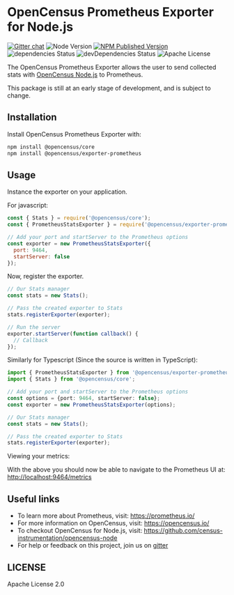 # OpenCensus Prometheus Exporter for Node.js
[![Gitter chat][gitter-image]][gitter-url] ![Node Version][node-img] [![NPM Published Version][npm-img]][npm-url] ![dependencies Status][dependencies-status] ![devDependencies Status][devdependencies-status] ![Apache License][license-image]

The OpenCensus Prometheus Exporter allows the user to send collected stats with [OpenCensus Node.js](https://github.com/census-instrumentation/opencensus-node) to Prometheus.

This package is still at an early stage of development, and is subject to change.

## Installation

Install OpenCensus Prometheus Exporter with:
```bash
npm install @opencensus/core
npm install @opencensus/exporter-prometheus
```

## Usage

Instance the exporter on your application. 

For javascript:
```javascript
const { Stats } = require('@opencensus/core');
const { PrometheusStatsExporter } = require('@opencensus/exporter-prometheus');

// Add your port and startServer to the Prometheus options
const exporter = new PrometheusStatsExporter({
  port: 9464,
  startServer: false
});
```

Now, register the exporter.

```javascript
// Our Stats manager
const stats = new Stats();

// Pass the created exporter to Stats
stats.registerExporter(exporter);

// Run the server
exporter.startServer(function callback() {
  // Callback
});
```

Similarly for Typescript (Since the source is written in TypeScript):
```typescript
import { PrometheusStatsExporter } from '@opencensus/exporter-prometheus';
import { Stats } from '@opencensus/core';

// Add your port and startServer to the Prometheus options
const options = {port: 9464, startServer: false};
const exporter = new PrometheusStatsExporter(options);

// Our Stats manager
const stats = new Stats();

// Pass the created exporter to Stats
stats.registerExporter(exporter);
```

Viewing your metrics:

With the above you should now be able to navigate to the Prometheus UI at: <http://localhost:9464/metrics>

## Useful links
- To learn more about Prometheus, visit: <https://prometheus.io/>
- For more information on OpenCensus, visit: <https://opencensus.io/>
- To checkout OpenCensus for Node.js, visit: <https://github.com/census-instrumentation/opencensus-node>
- For help or feedback on this project, join us on [gitter](https://gitter.im/census-instrumentation/Lobby)

[gitter-image]: https://badges.gitter.im/census-instrumentation/lobby.svg
[gitter-url]: https://gitter.im/census-instrumentation/lobby?utm_source=badge&utm_medium=badge&utm_campaign=pr-badge&utm_content=badge
[npm-url]: https://www.npmjs.com/package/@opencensus/exporter-prometheus
[npm-img]: https://badge.fury.io/js/%40opencensus%2Fexporter-prometheus.svg
[node-img]: https://img.shields.io/node/v/@opencensus/exporter-prometheus.svg
[license-image]: https://img.shields.io/badge/license-Apache_2.0-green.svg?style=flat
[dependencies-status]: https://david-dm.org/census-instrumentation/opencensus-node/status.svg?path=packages/opencensus-exporter-prometheus
[devdependencies-status]:
https://david-dm.org/census-instrumentation/opencensus-node/dev-status.svg?path=packages/opencensus-exporter-prometheus

## LICENSE 

Apache License 2.0
